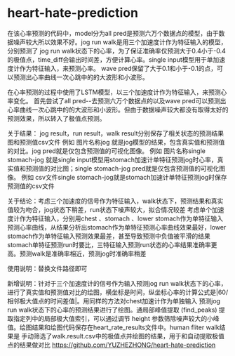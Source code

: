 # heart-hate-prediction
在该心率预测的代码中，model分为all pred是预测六万个数据点的模型，由于数据噪声较大所以效果不好。jog run walk是用三个加速度计作为特征输入的模型，分别预测了
jog run walk状态下的心率，为了保证准确率仅预测大于0.4小于-0.4的极值点，time_diff会输出时间差，方便计算心率。single input模型用于单加速度计作为特征输入，来预测心率。
wave pred保留了大于0.1和小于-0.1的点，可以预测出心率曲线一次心跳中的的大波形和小波形。

在心率预测的过程中使用了LSTM模型，以三个加速度计作为特征输入，来预测心率变化。
首先尝试了all pred--去预测六万个数据点的以及wave pred可以预测出心率曲线一次心跳中的的大波形和小波形。但由于数据噪声较大都没有取得太好的预测效果，所以转入了极值点预测。


关于结果：
jog result，run result，walk result分别保存了相关状态的预测结果图和预测值csv文件
例如 图片名称jog 就是jog模型的结果，包含真实值和预测值的对比。jog pred就是仅包含预测值的可视化图像。
例如 图片名称single stomach-jog 就是single input模型用stomach加速计单特征预测jog时心率，真实值和预测值的对比图；single stomach-jog pred就是仅包含预测值的可视化图像。
例如 csv文件single stomach-jog就是stomach加速计单特征预测jog时保存预测值的csv文件


关于结论：考虑三个加速度的信号作为特征输入，walk状态下，预测结果和真实值较为吻合，jog状态下稍差，run状态下噪声较大，拟合情况较差
考虑单个加速度计作为特征输入，分别用chest 、stomach 、lower stomach作为单特征输入预测心率曲线，从结果分析出stomach作为单特征预测心率曲线效果最好，lower stomach作为单特征输入预测效果最差，甚至导致预测中负值被平滑的结果
stomach单特征预测run时要比，三特征输入预测run状态的心率结果准确率更高。预测walk是准确率相近，预测jog时准确率稍差

使用说明：替换文件路径即可

新增说明：针对于三个加速度计的信号作为输入预测jog run walk状态下的心率，进行了真实值和预测值对比的绘图，横坐标是时间，纵坐标心率的计算公式是|60/相邻极大值点的时间差值|。用同样的方法对chest加速计作为单独输入
预测jog run walk状态下的心率的预测结果进行了绘图。通局部峰值提取 (find_peaks) 提取指定列中的局部极大值索引，可以通过调节 height 参数筛除噪声较大的小峰值。绘图结果和绘图代码保存在heart_rate_results文件中。human fliter walk结果是
手动筛选了walk.result.csv中的极值点并绘图的结果，用于和自动提取极值点的结果做对比
https://github.com/YUZHEZHONG/heart-hate-prediction

